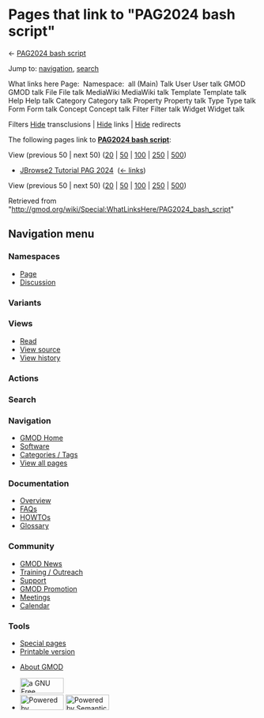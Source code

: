 <div id="mw-page-base" class="noprint">

</div>

<div id="mw-head-base" class="noprint">

</div>

<div id="content" class="mw-body" role="main">

<span id="top"></span>

<div id="mw-js-message" style="display:none;">

</div>



# <span dir="auto">Pages that link to "PAG2024 bash script"</span>

<div id="bodyContent">

<div id="contentSub">

← [PAG2024 bash script](/wiki/PAG2024_bash_script "PAG2024 bash script")

</div>

<div id="jump-to-nav" class="mw-jump">

Jump to: [navigation](#mw-navigation), [search](#p-search)

</div>

<div id="mw-content-text">

What links here Page:  Namespace:  all (Main) Talk User User talk GMOD
GMOD talk File File talk MediaWiki MediaWiki talk Template Template talk
Help Help talk Category Category talk Property Property talk Type Type
talk Form Form talk Concept Concept talk Filter Filter talk Widget
Widget talk

Filters
[Hide](/mediawiki/index.php?title=Special:WhatLinksHere/PAG2024_bash_script&hidetrans=1 "Special:WhatLinksHere/PAG2024 bash script")
transclusions \|
[Hide](/mediawiki/index.php?title=Special:WhatLinksHere/PAG2024_bash_script&hidelinks=1 "Special:WhatLinksHere/PAG2024 bash script")
links \|
[Hide](/mediawiki/index.php?title=Special:WhatLinksHere/PAG2024_bash_script&hideredirs=1 "Special:WhatLinksHere/PAG2024 bash script")
redirects

The following pages link to **[PAG2024 bash
script](/wiki/PAG2024_bash_script "PAG2024 bash script")**:

View (previous 50 \| next 50)
([20](/mediawiki/index.php?title=Special:WhatLinksHere/PAG2024_bash_script&limit=20 "Special:WhatLinksHere/PAG2024 bash script")
\|
[50](/mediawiki/index.php?title=Special:WhatLinksHere/PAG2024_bash_script&limit=50 "Special:WhatLinksHere/PAG2024 bash script")
\|
[100](/mediawiki/index.php?title=Special:WhatLinksHere/PAG2024_bash_script&limit=100 "Special:WhatLinksHere/PAG2024 bash script")
\|
[250](/mediawiki/index.php?title=Special:WhatLinksHere/PAG2024_bash_script&limit=250 "Special:WhatLinksHere/PAG2024 bash script")
\|
[500](/mediawiki/index.php?title=Special:WhatLinksHere/PAG2024_bash_script&limit=500 "Special:WhatLinksHere/PAG2024 bash script"))

- [JBrowse2 Tutorial PAG
  2024](/wiki/JBrowse2_Tutorial_PAG_2024 "JBrowse2 Tutorial PAG 2024") ‎
  <span class="mw-whatlinkshere-tools">([←
  links](/mediawiki/index.php?title=Special:WhatLinksHere&target=JBrowse2+Tutorial+PAG+2024 "Special:WhatLinksHere"))</span>

View (previous 50 \| next 50)
([20](/mediawiki/index.php?title=Special:WhatLinksHere/PAG2024_bash_script&limit=20 "Special:WhatLinksHere/PAG2024 bash script")
\|
[50](/mediawiki/index.php?title=Special:WhatLinksHere/PAG2024_bash_script&limit=50 "Special:WhatLinksHere/PAG2024 bash script")
\|
[100](/mediawiki/index.php?title=Special:WhatLinksHere/PAG2024_bash_script&limit=100 "Special:WhatLinksHere/PAG2024 bash script")
\|
[250](/mediawiki/index.php?title=Special:WhatLinksHere/PAG2024_bash_script&limit=250 "Special:WhatLinksHere/PAG2024 bash script")
\|
[500](/mediawiki/index.php?title=Special:WhatLinksHere/PAG2024_bash_script&limit=500 "Special:WhatLinksHere/PAG2024 bash script"))

</div>

<div class="printfooter">

Retrieved from
"<http://gmod.org/wiki/Special:WhatLinksHere/PAG2024_bash_script>"

</div>

<div id="catlinks" class="catlinks catlinks-allhidden">

</div>

<div class="visualClear">

</div>

</div>

</div>

<div id="mw-navigation">

## Navigation menu

<div id="mw-head">



<div id="left-navigation">

<div id="p-namespaces" class="vectorTabs" role="navigation"
aria-labelledby="p-namespaces-label">

### Namespaces

- <span id="ca-nstab-main"><a href="/wiki/PAG2024_bash_script" accesskey="c"
  title="View the content page [c]">Page</a></span>
- <span id="ca-talk"><a
  href="/mediawiki/index.php?title=Talk:PAG2024_bash_script&amp;action=edit&amp;redlink=1"
  accesskey="t"
  title="Discussion about the content page [t]">Discussion</a></span>

</div>

<div id="p-variants" class="vectorMenu emptyPortlet" role="navigation"
aria-labelledby="p-variants-label">

### 

### Variants[](#)

<div class="menu">

</div>

</div>

</div>

<div id="right-navigation">

<div id="p-views" class="vectorTabs" role="navigation"
aria-labelledby="p-views-label">

### Views

- <span id="ca-view">[Read](/wiki/PAG2024_bash_script)</span>
- <span id="ca-viewsource"><a href="/mediawiki/index.php?title=PAG2024_bash_script&amp;action=edit"
  accesskey="e" title="This page is protected.
  You can view its source [e]">View source</a></span>
- <span id="ca-history"><a
  href="/mediawiki/index.php?title=PAG2024_bash_script&amp;action=history"
  accesskey="h" title="Past revisions of this page [h]">View history</a></span>

</div>

<div id="p-cactions" class="vectorMenu emptyPortlet" role="navigation"
aria-labelledby="p-cactions-label">

### Actions[](#)

<div class="menu">

</div>

</div>

<div id="p-search" role="search">

### Search

<div id="simpleSearch">

</div>

</div>

</div>

</div>

<div id="mw-panel">

<div id="p-logo" role="banner">

<a href="/wiki/Main_Page"
style="background-image: url(http://gmod.org/images/GMOD-cogs.png);"
title="Visit the main page"></a>

</div>

<div id="p-Navigation" class="portal" role="navigation"
aria-labelledby="p-Navigation-label">

### Navigation

<div class="body">

- <span id="n-GMOD-Home">[GMOD Home](/wiki/Main_Page)</span>
- <span id="n-Software">[Software](/wiki/GMOD_Components)</span>
- <span id="n-Categories-.2F-Tags">[Categories /
  Tags](/wiki/Categories)</span>
- <span id="n-View-all-pages">[View all
  pages](/wiki/Special:AllPages)</span>

</div>

</div>

<div id="p-Documentation" class="portal" role="navigation"
aria-labelledby="p-Documentation-label">

### Documentation

<div class="body">

- <span id="n-Overview">[Overview](/wiki/Overview)</span>
- <span id="n-FAQs">[FAQs](/wiki/Category:FAQ)</span>
- <span id="n-HOWTOs">[HOWTOs](/wiki/Category:HOWTO)</span>
- <span id="n-Glossary">[Glossary](/wiki/Glossary)</span>

</div>

</div>

<div id="p-Community" class="portal" role="navigation"
aria-labelledby="p-Community-label">

### Community

<div class="body">

- <span id="n-GMOD-News">[GMOD News](/wiki/GMOD_News)</span>
- <span id="n-Training-.2F-Outreach">[Training /
  Outreach](/wiki/Training_and_Outreach)</span>
- <span id="n-Support">[Support](/wiki/Support)</span>
- <span id="n-GMOD-Promotion">[GMOD
  Promotion](/wiki/GMOD_Promotion)</span>
- <span id="n-Meetings">[Meetings](/wiki/Meetings)</span>
- <span id="n-Calendar">[Calendar](/wiki/Calendar)</span>

</div>

</div>

<div id="p-tb" class="portal" role="navigation"
aria-labelledby="p-tb-label">

### Tools

<div class="body">

- <span id="t-specialpages"><a href="/wiki/Special:SpecialPages" accesskey="q"
  title="A list of all special pages [q]">Special pages</a></span>
- <span id="t-print"><a
  href="/mediawiki/index.php?title=Special:WhatLinksHere/PAG2024_bash_script&amp;printable=yes"
  rel="alternate" accesskey="p"
  title="Printable version of this page [p]">Printable version</a></span>

</div>

</div>

</div>

</div>

<div id="footer" role="contentinfo">

- <span id="footer-places-about">[About
  GMOD](/wiki/GMOD:About "GMOD:About")</span>

<!-- -->

- <span id="footer-copyrightico">[<img src="http://www.gnu.org/graphics/gfdl-logo-small.png" width="88"
  height="31" alt="a GNU Free Documentation License" />](http://www.gnu.org/licenses/fdl-1.3.html)</span>
- <span id="footer-poweredbyico">[<img src="/mediawiki/skins/common/images/poweredby_mediawiki_88x31.png"
  width="88" height="31" alt="Powered by MediaWiki" />](//www.mediawiki.org/)
  [<img
  src="/mediawiki/extensions/SemanticMediaWiki/includes/../resources/images/smw_button.png"
  width="88" height="31" alt="Powered by Semantic MediaWiki" />](https://www.semantic-mediawiki.org/wiki/Semantic_MediaWiki)</span>

<div style="clear:both">

</div>

</div>
